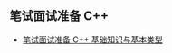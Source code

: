 ## 笔试面试准备 C++

 - [笔试面试准备 C++ 基础知识与基本类型](https://jdz1993.github.io/study/cpp_interview/cpp_interview_1)